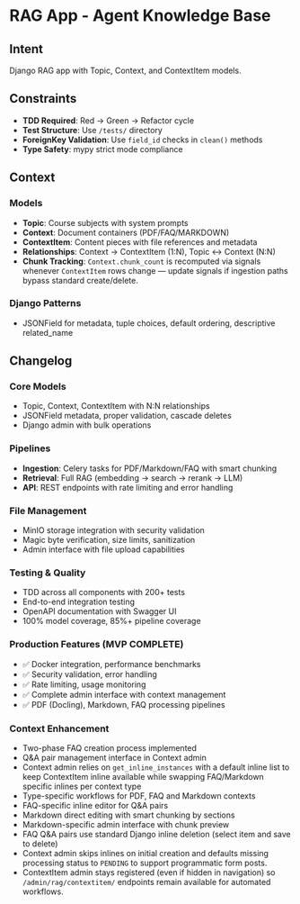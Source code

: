 # RAG App - Agent Knowledge Base

## Intent

Django RAG app with Topic, Context, and ContextItem models.

## Constraints

- **TDD Required**: Red → Green → Refactor cycle
- **Test Structure**: Use `/tests/` directory
- **ForeignKey Validation**: Use `field_id` checks in `clean()` methods
- **Type Safety**: mypy strict mode compliance

## Context

### Models
- **Topic**: Course subjects with system prompts
- **Context**: Document containers (PDF/FAQ/MARKDOWN)
- **ContextItem**: Content pieces with file references and metadata
- **Relationships**: Context → ContextItem (1:N), Topic ↔ Context (N:N)
- **Chunk Tracking**: `Context.chunk_count` is recomputed via signals whenever `ContextItem` rows change — update signals if ingestion paths bypass standard create/delete.

### Django Patterns
- JSONField for metadata, tuple choices, default ordering, descriptive related_name

## Changelog

### Core Models
- Topic, Context, ContextItem with N:N relationships
- JSONField metadata, proper validation, cascade deletes
- Django admin with bulk operations

### Pipelines
- **Ingestion**: Celery tasks for PDF/Markdown/FAQ with smart chunking
- **Retrieval**: Full RAG (embedding → search → rerank → LLM)
- **API**: REST endpoints with rate limiting and error handling

### File Management
- MinIO storage integration with security validation
- Magic byte verification, size limits, sanitization
- Admin interface with file upload capabilities

### Testing & Quality
- TDD across all components with 200+ tests
- End-to-end integration testing
- OpenAPI documentation with Swagger UI
- 100% model coverage, 85%+ pipeline coverage

### Production Features (MVP COMPLETE)
- ✅ Docker integration, performance benchmarks
- ✅ Security validation, error handling
- ✅ Rate limiting, usage monitoring
- ✅ Complete admin interface with context management
- ✅ PDF (Docling), Markdown, FAQ processing pipelines

### Context Enhancement

- Two-phase FAQ creation process implemented
- Q&A pair management interface in Context admin
- Context admin relies on `get_inline_instances` with a default inline list to keep ContextItem inline available while swapping FAQ/Markdown specific inlines per context type
- Type-specific workflows for PDF, FAQ and Markdown contexts
- FAQ-specific inline editor for Q&A pairs
- Markdown direct editing with smart chunking by sections
- Markdown-specific admin interface with chunk preview
- FAQ Q&A pairs use standard Django inline deletion (select item and save to delete)
- Context admin skips inlines on initial creation and defaults missing processing status to `PENDING` to support programmatic form posts.
- ContextItem admin stays registered (even if hidden in navigation) so `/admin/rag/contextitem/` endpoints remain available for automated workflows.
